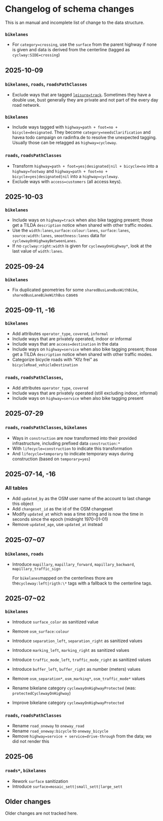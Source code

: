 # Changelog of schema changes

This is an manual and incomplete list of change to the data structure.

### `bikelanes`

- For `category=crossing`, use the `surface` from the parent highway if none is given and data is derived from the centerline (tagged as `cyclway:SIDE=crossing`)

## 2025-10-09

### `bikelanes`, `roads`, `roadsPathClasses`

- Exclude ways that are tagged [`leisure=track`](https://wiki.openstreetmap.org/wiki/Tag:leisure%3Dtrack). Sometimes they have a double use, bust generally they are private and not part of the every day road network.

### `bikelanes`

- Include ways tagged with `highway=path + foot=no + bicycle=designated`. They become `category=needsClarification` and havea todo campaign on radinfra.de to resolve the unexpected tagging. Usually those can be retagged as `highway=cycleway`.

### `roads`, `roadsPathClasses`

- Transform `highway=path + foot=yes|designated|nil + bicycle=no` into a `highway=footway` and `highway=path + foot=no + bicycle=yes|designated|nil` into a `highway=cycleway`.
- Exclude ways with `access=customers` (all access keys).

## 2025-10-03

### `bikelanes`

- Include ways on `highway=track` when also bike tagging present; those get a TILDA `description` notice when shared with other traffic modes.
- Use the `width:lanes`,`surface:colour:lanes`, `surface:lanes`, `source:width:lanes`, `smoothness:lanes` data for `cyclewayOnHighwayBetweenLanes`.
- If no `cyclway:right:width` is given for `cyclewayOnHighway*`, look at the last value of `width:lanes`.

## 2025-09-24

### `bikelanes`

- Fix duplicated geometries for some `sharedBusLaneBusWithBike`, `sharedBusLaneBikeWithBus` cases

## 2025-09-11, -16

### `bikelanes`

- Add attributes `operator_type`, `covered`, `informal`
- Include ways that are privately operated, indoor or informal
- Include ways that are `access=destination` in the data
- Include ways on `highway=service` when also bike tagging present; those get a TILDA `description` notice when shared with other traffic modes.
- Categorize bicycle roads with "Kfz frei" as `bicycleRoad_vehicleDestination`

### `roads`, `roadsPathClasses`,

- Add attributes `operator_type`, `covered`
- Include ways that are privately operated (still excluding indoor, informal)
- Include ways on `highway=service` when also bike tagging present

## 2025-07-29

### `roads`, `roadsPathClasses`, `bikelanes`

- Ways in `construction` are now transformed into their provided infrastructure, including prefixed data `construction:*`
- With `lifecycle=construction` to indicate this transformation
- And `lifecycle=temporary` to indicate temporary ways during construction (based on `temporary=yes`)

## 2025-07-14, -16

### All tables

- Add `updated_by` as the OSM user name of the account to last change this object
- Add `changeset_id` as the id of the OSM changeset
- Modify `updated_at` which was a time string and is now the time in seconds since the epoch (midnight 1970-01-01)
- Remove `updated_age`, use `updated_at` instead

## 2025-07~07

### `bikelanes`, `roads`

- Introduce `mapillary`, `mapillary_forward`, `mapillary_backward`, `mapillary_traffic_sign`

  For `bikelanes`mapped on the centerlines thore are the`cycleway:left|rigth:\*` tags with a fallback to the centerline tags.

## 2025-07~02

### `bikelanes`

- Introduce `surface_color` as sanitized value
- Remove `osm_surface:colour`

- Introduce `separation_left`, `separation_right` as sanitized values
- Introduce `marking_left`, `marking_right` as sanitized values
- Introduce `traffic_mode_left`, `traffic_mode_right` as sanitized values
- Introduce `buffer_left`, `buffer_right` as number (meters) values
- Remove `osm_separation*`, `osm_marking*`, `osm_traffic_mode*` values
- Rename bikelane category `cyclewayOnHighwayProtected` (was: `protectedCyclewayOnHighway`)
- Improve bikelane category `cyclewayOnHighwayProtected`

### `roads`, `roadsPathClasses`

- Rename `road_oneway` to `oneway_road`
- Rename `road_oneway:bicycle` to `oneway_bicycle`
- Remove `highway=service + service=drive-through` from the data; we did not render this

## 2025-06

### `roads*`, `bikelanes`

- Rework `surface` sanitization
- Introduce `surface=mosaic_sett|small_sett|large_sett`

## Older changes

Older changes are not tracked here.
